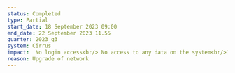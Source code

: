 ```yaml
---
status: Completed
type: Partial
start_date: 18 September 2023 09:00
end_date: 22 September 2023 11.55
quarter: 2023_q3
system: Cirrus
impact:  No login access<br/> No access to any data on the system<br/>Jobs will continue to run, and queued jobs will be started as usual<br/> The SAFE will be available during the outage but there will be reduced functionality due to the unavailability of the connection to ARCHER2 such as resetting of passwords or new account creation.
reason: Upgrade of network
---
```



